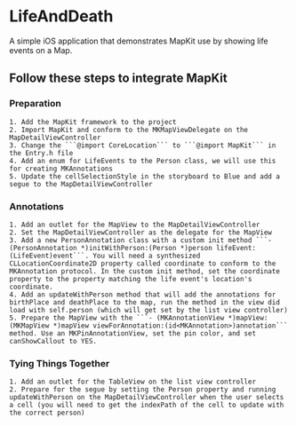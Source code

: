# LifeAndDeath
A simple iOS application that demonstrates MapKit use by showing life events on a Map.

## Follow these steps to integrate MapKit

### Preparation
    1. Add the MapKit framework to the project
    2. Import MapKit and conform to the MKMapViewDelegate on the MapDetailViewController
    3. Change the ```@import CoreLocation``` to ```@import MapKit``` in the Entry.h file
    4. Add an enum for LifeEvents to the Person class, we will use this for creating MKAnnotations
    5. Update the cellSelectionStyle in the storyboard to Blue and add a segue to the MapDetailViewController
    
### Annotations
    1. Add an outlet for the MapView to the MapDetailViewController
    2. Set the MapDetailViewController as the delegate for the MapView
    3. Add a new PersonAnnotation class with a custom init method ```- (PersonAnnotation *)initWithPerson:(Person *)person lifeEvent:(LifeEvent)event```. You will need a synthesized CLLocationCoordinate2D property called coordinate to conform to the MKAnnotation protocol. In the custom init method, set the coordinate property to the property matching the life event's location's coordinate.
    4. Add an updateWithPerson method that will add the annotations for birthPlace and deathPlace to the map, run the method in the view did load with self.person (which will get set by the list view controller)
    5. Prepare the MapView with the ```- (MKAnnotationView *)mapView:(MKMapView *)mapView viewForAnnotation:(id<MKAnnotation>)annotation``` method. Use an MKPinAnnotationView, set the pin color, and set canShowCallout to YES.

### Tying Things Together
    1. Add an outlet for the TableView on the list view controller
    2. Prepare for the segue by setting the Person property and running updateWithPerson on the MapDetailViewController when the user selects a cell (you will need to get the indexPath of the cell to update with the correct person)
